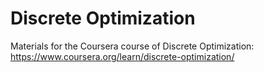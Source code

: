 # Discrete Optimization

Materials for the Coursera course of Discrete Optimization: https://www.coursera.org/learn/discrete-optimization/

